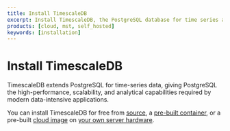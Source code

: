 ```yaml
---
title: Install TimescaleDB
excerpt: Install TimescaleDB, the PostgreSQL database for time series and data analysis
products: [cloud, mst, self_hosted]
keywords: [installation]
---
```


# Install TimescaleDB

TimescaleDB extends PostgreSQL for time-series data, giving PostgreSQL the
high-performance, scalability, and analytical capabilities required by modern
data-intensive applications.

You can install TimescaleDB for free from [source][self-hosted-source], a
[pre-built container][self-hosted-container], or a pre-built
[cloud image][self-hosted-cloud] on [your own server hardware][self-hosted-install].

<Installation />

[self-hosted-install]: /self-hosted/latest/install/
[self-hosted-source]: /self-hosted/latest/install/installation-source/
[self-hosted-container]: /self-hosted/latest/install/installation-docker/
[self-hosted-cloud]: /self-hosted/latest/install/self-hosted/installation-linux/
